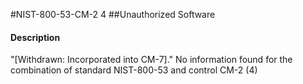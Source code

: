 #NIST-800-53-CM-2 4
##Unauthorized Software
#### Description
"[Withdrawn: Incorporated into CM-7]."
No information found for the combination of standard NIST-800-53 and control CM-2 (4)
